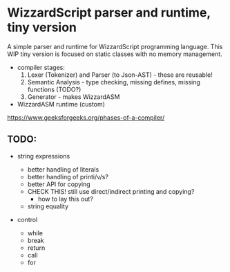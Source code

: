 WizzardScript parser and runtime, tiny version
==============================================

A simple parser and runtime for WizzardScript programming language.
This WIP tiny version is focused on static classes with no memory management.

- compiler stages:
	1. Lexer (Tokenizer) and Parser (to Json-AST) - these are reusable!
	2. Semantic Analysis - type checking, missing defines, missing functions (TODO?)
	3. Generator - makes WizzardASM
- WizzardASM runtime (custom)

https://www.geeksforgeeks.org/phases-of-a-compiler/


## TODO:
- string expressions
	- better handling of literals
	- better handling of printi/v/s?
	- better API for copying
	- CHECK THIS! still use direct/indirect printing and copying?
		- how to lay this out?
	- string equality

- control
	- while
	- break
	- return
	- call
	- for
